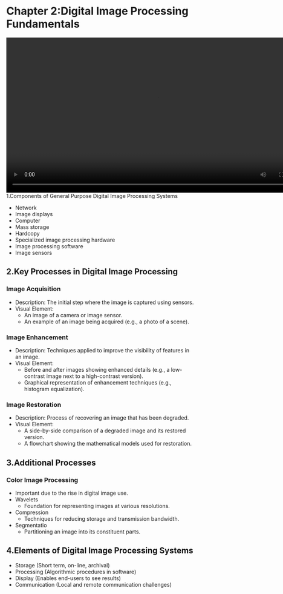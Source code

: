 
# Chapter 2:Digital Image Processing Fundamentals

  <video width="800" height="410" controls>
    <source src="phOotos/FundamentalSteps.mp4" type="video/mp4">
    Your browser does not support the video tag.
  </video



## 1.Components of General Purpose Digital Image Processing Systems


- Network
- Image displays
- Computer
- Mass storage
- Hardcopy
- Specialized image processing hardware
- Image processing software
- Image sensors




## 2.Key Processes in Digital Image Processing

### Image Acquisition
- Description: The initial step where the image is captured using sensors.
- Visual Element:
  - An image of a camera or image sensor.
  - An example of an image being acquired (e.g., a photo of a scene).



### Image Enhancement
- Description: Techniques applied to improve the visibility of features in an image.
- Visual Element:
  - Before and after images showing enhanced details (e.g., a low-contrast image next to a high-contrast version).
  - Graphical representation of enhancement techniques (e.g., histogram equalization).


### Image Restoration
- Description: Process of recovering an image that has been degraded.
- Visual Element:
  - A side-by-side comparison of a degraded image and its restored version.
  - A flowchart showing the mathematical models used for restoration.



## 3.Additional Processes
###  Color Image Processing
   - Important due to the rise in digital image use.
- Wavelets
   - Foundation for representing images at various resolutions.
- Compression
   - Techniques for reducing storage and transmission bandwidth.
- Segmentatio
   - Partitioning an image into its constituent parts.


## 4.Elements of Digital Image Processing Systems

- Storage (Short term, on-line, archival)
- Processing (Algorithmic procedures in software)
- Display (Enables end-users to see results)
- Communication (Local and remote communication challenges)


